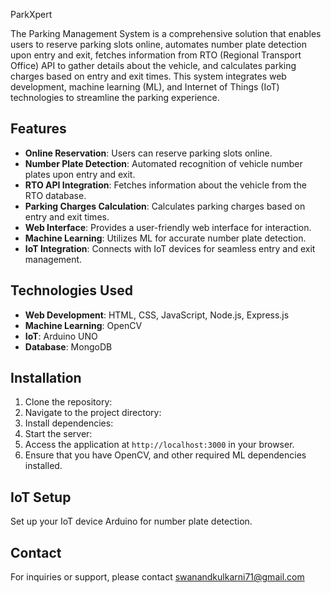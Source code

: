 ParkXpert

The Parking Management System is a comprehensive solution that enables users to reserve parking slots online, automates number plate detection upon entry and exit, fetches information from RTO (Regional Transport Office) API to gather details about the vehicle, and calculates parking charges based on entry and exit times. This system integrates web development, machine learning (ML), and Internet of Things (IoT) technologies to streamline the parking experience.

## Features

- **Online Reservation**: Users can reserve parking slots online.
- **Number Plate Detection**: Automated recognition of vehicle number plates upon entry and exit.
- **RTO API Integration**: Fetches information about the vehicle from the RTO database.
- **Parking Charges Calculation**: Calculates parking charges based on entry and exit times.
- **Web Interface**: Provides a user-friendly web interface for interaction.
- **Machine Learning**: Utilizes ML for accurate number plate detection.
- **IoT Integration**: Connects with IoT devices for seamless entry and exit management.

## Technologies Used

- **Web Development**: HTML, CSS, JavaScript, Node.js, Express.js
- **Machine Learning**: OpenCV
- **IoT**: Arduino UNO
- **Database**: MongoDB

## Installation

1. Clone the repository:
2. Navigate to the project directory:
3. Install dependencies:
4. Start the server:
5. Access the application at `http://localhost:3000` in your browser.
6. Ensure that you have OpenCV, and other required ML dependencies installed.

## IoT Setup

Set up your IoT device Arduino for number plate detection. 

## Contact

For inquiries or support, please contact swanandkulkarni71@gmail.com
